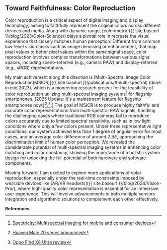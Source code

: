 ## Toward Faithfulness: Color Reproduction

Color reproduction is a critical aspect of digital imaging and display technology, aiming to faithfully represent the original colors across different devices and media. Along with dynamic range, [colorimetry]({{ site.baseurl }}/blog/2023/Color-Science/) plays a pivotal role in recreate the visual experience that closely matches human perception. Different from common low-level vision tasks such as image denoising or enhancement, that map pixel values to better pixel values within the same signal space, color reproduction involves complex transformations between various signal spaces, including scene-referred (e.g., camera RAW) and display-referred (e.g., sRGB) representations. 

My main achivement along this direction is [Multi-Spectral Image Color Reproduction(MSICR)]({{ site.baseurl }}/publications/#multi-spectral) (done in mid 2023), which is a pioneering research project for the feasibility of color reproduction utilizing multi-spectral imaging systems[^MSI] for flagship smartphones. [2025 Update: It's a mainstream feature for flagship smartphones now📱[^Huawei],[^OPPO].] The goal of MSICR is to produce highly faithful and accurate color representations from multi-spectral RAW signals, handling the challenging cases where traditional RGB cameras fail to reproduce colors accurately due to limited spectral sensitivity, such as in low light conditions where only a few colors present. Under three representative light conditions, our system achieved less than 1 degree of angular error for most cases, and an average color difference of around 2 $\Delta E$, approaching the discrimination limit of human color perception. We revealed the considerable potential of multi-spectral imaging systems in enhancing color matching and color constancy, showing the importance of a holistic system design for unlocking the full potential of both hardware and software components.

Moving forward, I am excited to explore more applications of color reproduction, especially under the real-time constraints imposed by wearable devices like [AR/VR headsets]({{ site.baseurl }}/blog/2024/Vision-Pro/), where high-quality color representation is essential for an immersive user experience. This will involve advancements in both multiple sensors integration and algorithmic solutions to complement each other effectively.


**References**

[^MSI]: [Spectricity: Multispectral Imaging for mobile and consumer devices](https://spectricity.com/product/technology/)
[^Huawei]: [Huawei Mate 70 series announced](https://www.phonearena.com/news/huawei-mate-70-series-announced_id165218)
[^OPPO]: [Oppo Find X8 Ultra review](https://www.phonearena.com/reviews/oppo-find-x8-ultra-review_id7200)